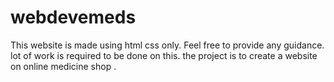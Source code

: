 # webdevemeds
This website is made using html css only. Feel free to provide any guidance.
lot of work is required to be done on this.
the project is to create a website on online medicine shop .
